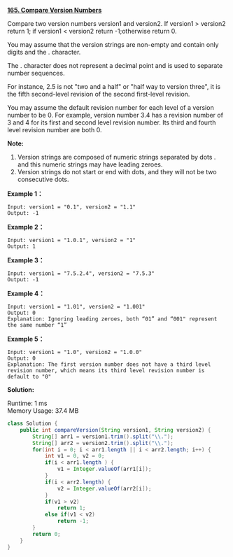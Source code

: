 **[165. Compare Version Numbers](https://leetcode.com/problems/compare-version-numbers/)**

Compare two version numbers version1 and version2.
If version1 > version2 return 1; if version1 < version2 return -1;otherwise return 0.

You may assume that the version strings are non-empty and contain only digits and the . character.

The . character does not represent a decimal point and is used to separate number sequences.

For instance, 2.5 is not "two and a half" or "half way to version three", it is the fifth second-level revision of the second first-level revision.

You may assume the default revision number for each level of a version number to be 0. For example, version number 3.4 has a revision number of 3 and 4 for its first and second level revision number. Its third and fourth level revision number are both 0.

**Note:**

1. Version strings are composed of numeric strings separated by dots . and this numeric strings may have leading zeroes.
2. Version strings do not start or end with dots, and they will not be two consecutive dots.

**Example 1：**

```
Input: version1 = "0.1", version2 = "1.1"
Output: -1

```

**Example 2：**

```
Input: version1 = "1.0.1", version2 = "1"
Output: 1

```

**Example 3：**

```
Input: version1 = "7.5.2.4", version2 = "7.5.3"
Output: -1

```

**Example 4：**

```
Input: version1 = "1.01", version2 = "1.001"
Output: 0
Explanation: Ignoring leading zeroes, both “01” and “001" represent the same number “1”

```

**Example 5：**

```
Input: version1 = "1.0", version2 = "1.0.0"
Output: 0
Explanation: The first version number does not have a third level revision number, which means its third level revision number is default to "0"

```

**Solution:**

Runtime: 1 ms<br/>
Memory Usage: 37.4 MB

```java
class Solution {
    public int compareVersion(String version1, String version2) {
        String[] arr1 = version1.trim().split("\\.");
        String[] arr2 = version2.trim().split("\\.");
        for(int i = 0; i < arr1.length || i < arr2.length; i++) {
            int v1 = 0, v2 = 0;
            if(i < arr1.length ) {
                v1 = Integer.valueOf(arr1[i]);
            }
            if(i < arr2.length) {
                v2 = Integer.valueOf(arr2[i]);
            }
            if(v1 > v2)
                return 1;
            else if(v1 < v2)
                return -1;
        }
        return 0;
    }
}

```


